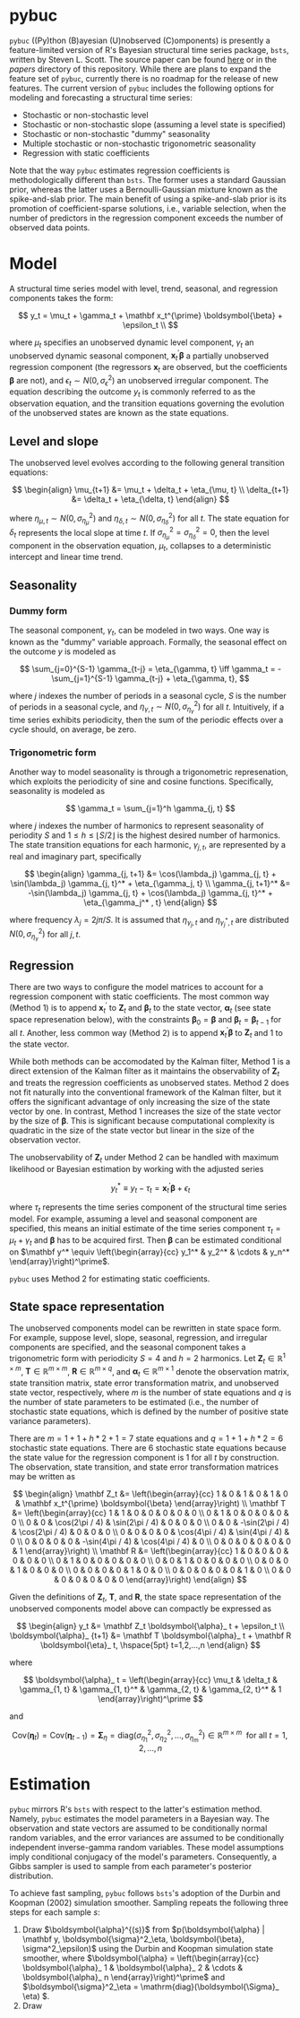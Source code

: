 # pybuc
<code/>pybuc</code> ((Py)thon (B)ayesian (U)nobserved (C)omponents) is presently a feature-limited version of R's Bayesian structural time series package, <code/>bsts</code>, written by Steven L. Scott. The source paper can be found [here](https://people.ischool.berkeley.edu/~hal/Papers/2013/pred-present-with-bsts.pdf) or in the _papers_ directory of this repository. While there are plans to expand the feature set of <code/>pybuc</code>, currently there is no roadmap for the release of new features. The current version of <code/>pybuc</code> includes the following options for modeling and forecasting a structural time series: 

<ul>
    <li>Stochastic or non-stochastic level</li>
    <li>Stochastic or non-stochastic slope (assuming a level state is specified)</li>
    <li>Stochastic or non-stochastic "dummy" seasonality</li>
    <li>Multiple stochastic or non-stochastic trigonometric seasonality</li>
    <li>Regression with static coefficients</li>
</ul>

Note that the way <code/>pybuc</code> estimates regression coefficients is methodologically different than <code/>bsts</code>. The former uses a standard Gaussian prior, whereas the latter uses a Bernoulli-Gaussian mixture known as the spike-and-slab prior. The main benefit of using a spike-and-slab prior is its promotion of coefficient-sparse solutions, i.e., variable selection, when the number of predictors in the regression component exceeds the number of observed data points.

# Model
A structural time series model with level, trend, seasonal, and regression components takes the form:

$$
y_t = \mu_t + \gamma_t + \mathbf x_t^{\prime} \boldsymbol{\beta} + \epsilon_t \\
$$

where $\mu_t$ specifies an unobserved dynamic level component, $\gamma_t$ an unobserved dynamic seasonal component, $\mathbf x_t^\prime \boldsymbol{\beta}$ a partially unobserved regression component (the regressors $\mathbf x_t$ are observed, but the coefficients $\boldsymbol{\beta}$ are not), and $\epsilon_t \sim N(0, \sigma_{\epsilon}^2)$ an unobserved irregular component. The equation describing the outcome $y_t$ is commonly referred to as the observation equation, and the transition equations governing the evolution of the unobserved states are known as the state equations.

## Level and slope
The unobserved level evolves according to the following general transition equations:

$$
\begin{align}
    \mu_{t+1} &= \mu_t + \delta_t + \eta_{\mu, t} \\
    \delta_{t+1} &= \delta_t + \eta_{\delta, t}
\end{align}
$$

where $\eta_{\mu, t} \sim N(0, \sigma_{\eta_\mu}^2)$ and $\eta_{\delta, t} \sim N(0, \sigma_{\eta_\delta}^2)$ for all $t$. The state equation for $\delta_t$ represents the local slope at time $t$. If $\sigma_{\eta_\mu}^2 = \sigma_{\eta_\delta}^2 = 0$, then the level component in the observation equation, $\mu_t$, collapses to a deterministic intercept and linear time trend.

## Seasonality

### Dummy form
The seasonal component, $\gamma_t$, can be modeled in two ways. One way is known as the "dummy" variable approach. Formally, the seasonal effect on the outcome $y$ is modeled as

$$
\sum_{j=0}^{S-1} \gamma_{t-j} = \eta_{\gamma, t} \iff \gamma_t = -\sum_{j=1}^{S-1} \gamma_{t-j} + \eta_{\gamma, t},
$$

where $j$ indexes the number of periods in a seasonal cycle, $S$ is the number of periods in a seasonal cycle, and $\eta_{\gamma, t} \sim N(0, \sigma_{\eta_\gamma}^2)$ for all $t$. Intuitively, if a time series exhibits periodicity, then the sum of the periodic effects over a cycle should, on average, be zero.

### Trigonometric form
Another way to model seasonality is through a trigonometric represenation, which exploits the periodicity of sine and cosine functions. Specifically, seasonality is modeled as

$$
\gamma_t = \sum_{j=1}^h \gamma_{j, t}
$$

where $j$ indexes the number of harmonics to represent seasonality of periodity $S$ and $1 \leq h \leq \lfloor S/2 \rfloor$ is the highest desired number of harmonics. The state transition equations for each harmonic, $\gamma_{j, t}$, are represented by a real and imaginary part, specifically

$$
\begin{align}
    \gamma_{j, t+1} &= \cos(\lambda_j) \gamma_{j, t} + \sin(\lambda_j) \gamma_{j, t}^* + \eta_{\gamma_j, t} \\
    \gamma_{j, t+1}^* &= -\sin(\lambda_j) \gamma_{j, t} + \cos(\lambda_j) \gamma_{j, t}^* + \eta_{\gamma_j^* , t}
\end{align}
$$

where frequency $\lambda_j = 2j\pi / S$. It is assumed that $\eta_{\gamma_j, t}$ and $\eta_{\gamma_j^* , t}$ are distributed $N(0, \sigma^2_{\eta_\gamma})$ for all $j, t$.

## Regression
There are two ways to configure the model matrices to account for a regression component with static coefficients. The most common way (Method 1) is to append $\mathbf x_ t^\prime$ to $\mathbf Z_ t$ and $\boldsymbol{\beta}_ t$ to the state vector, $\boldsymbol{\alpha}_ t$ (see state space represenation below), with the constraints $\boldsymbol{\beta}_ 0 = \boldsymbol{\beta}$ and $\boldsymbol{\beta}_ t = \boldsymbol{\beta}_ {t-1}$ for all $t$. Another, less common way (Method 2) is to append $\mathbf x_ t^\prime \boldsymbol{\beta}$ to $\mathbf Z_ t$ and 1 to the state vector. 

While both methods can be accomodated by the Kalman filter, Method 1 is a direct extension of the Kalman filter as it maintains the observability of $\mathbf Z_ t$ and treats the regression coefficients as unobserved states. Method 2 does not fit naturally into the conventional framework of the Kalman filter, but it offers the significant advantage of only increasing the size of the state vector by one. In contrast, Method 1 increases the size of the state vector by the size of $\boldsymbol{\beta}$. This is significant because computational complexity is quadratic in the size of the state vector but linear in the size of the observation vector.

The unobservability of $\mathbf Z_ t$ under Method 2 can be handled with maximum likelihood or Bayesian estimation by working with the adjusted series 

$$
y_t^* \equiv y_t - \tau_t = \mathbf x_ t^\prime \boldsymbol{\beta} + \epsilon_t
$$

where $\tau_t$ represents the time series component of the structural time series model. For example, assuming a level and seasonal component are specified, this means an initial estimate of the time series component $\tau_t = \mu_t + \gamma_t$ and $\boldsymbol{\beta}$ has to be acquired first. Then $\boldsymbol{\beta}$ can be estimated conditional on $\mathbf y^* \equiv \left(\begin{array}{cc} y_1^* & y_2^* & \cdots & y_n^* \end{array}\right)^\prime$.

<code/>pybuc</code> uses Method 2 for estimating static coefficients.

## State space representation
The unobserved components model can be rewritten in state space form. For example, suppose level, slope, seasonal, regression, and irregular components are specified, and the seasonal component takes a trigonometric form with periodicity $S=4$ and $h=2$ harmonics. Let $\mathbf Z_t \in \mathbb{R}^{1 \times m}$, $\mathbf T \in \mathbb{R}^{m \times m}$, $\mathbf R \in \mathbb{R}^{m \times q}$, and $\boldsymbol{\alpha}_ t \in \mathbb{R}^{m \times 1}$ denote the observation matrix, state transition matrix, state error transformation matrix, and unobserved state vector, respectively, where $m$ is the number of state equations and $q$ is the number of state parameters to be estimated (i.e., the number of stochastic state equations, which is defined by the number of positive state variance parameters). 

There are $m = 1 + 1 + h * 2 + 1 = 7$ state equations and $q = 1 + 1 + h * 2 = 6$ stochastic state equations. There are 6 stochastic state equations because the state value for the regression component is 1 for all $t$ by construction. The observation, state transition, and state error transformation matrices may be written as

$$
\begin{align}
    \mathbf Z_t &= \left(\begin{array}{cc} 
                        1 & 0 & 1 & 0 & 1 & 0 & \mathbf x_t^{\prime} \boldsymbol{\beta}
                        \end{array}\right) \\
    \mathbf T &= \left(\begin{array}{cc} 
                        1 & 1 & 0 & 0 & 0 & 0 & 0 \\
                        0 & 1 & 0 & 0 & 0 & 0 & 0 \\
                        0 & 0 & \cos(2\pi / 4) & \sin(2\pi / 4) & 0 & 0 & 0 \\
                        0 & 0 & -\sin(2\pi / 4) & \cos(2\pi / 4) & 0 & 0 & 0 \\
                        0 & 0 & 0 & 0 & \cos(4\pi / 4) & \sin(4\pi / 4) & 0 \\
                        0 & 0 & 0 & 0 & -\sin(4\pi / 4) & \cos(4\pi / 4) & 0 \\
                        0 & 0 & 0 & 0 & 0 & 0 & 1
                        \end{array}\right) \\
    \mathbf R &= \left(\begin{array}{cc} 
                    1 & 0 & 0 & 0 & 0 & 0 & 0 \\
                    0 & 1 & 0 & 0 & 0 & 0 & 0 \\
                    0 & 0 & 1 & 0 & 0 & 0 & 0 \\
                    0 & 0 & 0 & 1 & 0 & 0 & 0 \\
                    0 & 0 & 0 & 0 & 1 & 0 & 0 \\
                    0 & 0 & 0 & 0 & 0 & 1 & 0 \\
                    0 & 0 & 0 & 0 & 0 & 0 & 0
                    \end{array}\right)
\end{align}
$$

Given the definitions of $\mathbf Z_t$, $\mathbf T$, and $\mathbf R$, the state space representation of the unobserved components model above can compactly be expressed as

$$
\begin{align}
    y_t &= \mathbf Z_t \boldsymbol{\alpha}_ t + \epsilon_t \\
    \boldsymbol{\alpha}_ {t+1} &= \mathbf T \boldsymbol{\alpha}_ t + \mathbf R \boldsymbol{\eta}_ t, \hspace{5pt} t=1,2,...,n
\end{align}
$$

where

$$
\boldsymbol{\alpha}_ t = \left(\begin{array}{cc} 
                        \mu_t & \delta_t & \gamma_{1, t} & \gamma_{1, t}^* & \gamma_{2, t} & \gamma_{2, t}^* & 1
                        \end{array}\right)^\prime
$$

and 

$$
\mathrm{Cov}(\boldsymbol{\eta}_ t) = \mathrm{Cov}(\boldsymbol{\eta}_ {t-1}) = \boldsymbol{\Sigma}_ \eta =  \mathrm{diag}(\sigma^2_{\eta_1}, \sigma^2_{\eta_2}, ..., \sigma^2_{\eta_m}) \in \mathbb{R}^{m \times m} \hspace{5pt} \textrm{for all } t=1,2,...,n
$$

# Estimation
<code/>pybuc</code> mirrors R's <code/>bsts</code> with respect to the latter's estimation method. Namely, <code/>pybuc</code> estimates the model parameters in a Bayesian way. The observation and state vectors are assumed to be conditionally normal random variables, and the error variances are assumed to be conditionally independent inverse-gamma random variables. These model assumptions imply conditional conjugacy of the model's parameters. Consequently, a Gibbs sampler is used to sample from each parameter's posterior distribution.

To achieve fast sampling, <code/>pybuc</code> follows <code/>bsts</code>'s adoption of the Durbin and Koopman (2002) simulation smoother. Sampling repeats the following three steps for each sample $s$:

<ol>
    <li>Draw $\boldsymbol{\alpha}^{(s)}$ from $p(\boldsymbol{\alpha} | \mathbf y, \boldsymbol{\sigma}^2_\eta, \boldsymbol{\beta}, \sigma^2_\epsilon)$ using the Durbin and Koopman simulation state smoother, where $\boldsymbol{\alpha} = \left(\begin{array}{cc} \boldsymbol{\alpha}_ 1 & \boldsymbol{\alpha}_ 2 & \cdots & \boldsymbol{\alpha}_ n \end{array}\right)^\prime$ and $\boldsymbol{\sigma}^2_\eta = \mathrm{diag}(\boldsymbol{\Sigma}_ \eta) $. </li>
    <li>Draw </li>
</ol>

